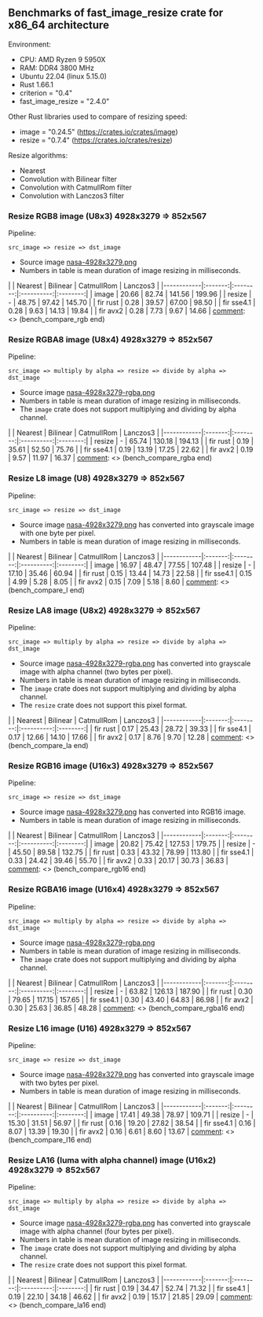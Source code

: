 ## Benchmarks of fast_image_resize crate for x86_64 architecture

Environment:

- CPU: AMD Ryzen 9 5950X
- RAM: DDR4 3800 MHz
- Ubuntu 22.04 (linux 5.15.0)
- Rust 1.66.1
- criterion = "0.4"
- fast_image_resize = "2.4.0"

Other Rust libraries used to compare of resizing speed:

- image = "0.24.5" (<https://crates.io/crates/image>)
- resize = "0.7.4" (<https://crates.io/crates/resize>)

Resize algorithms:

- Nearest
- Convolution with Bilinear filter
- Convolution with CatmullRom filter
- Convolution with Lanczos3 filter

### Resize RGB8 image (U8x3) 4928x3279 => 852x567

Pipeline:

`src_image => resize => dst_image`

- Source image [nasa-4928x3279.png](https://github.com/Cykooz/fast_image_resize/blob/main/data/nasa-4928x3279.png)
- Numbers in table is mean duration of image resizing in milliseconds.

[comment]: <> (bench_compare_rgb start)
|            | Nearest | Bilinear | CatmullRom | Lanczos3 |
|------------|:-------:|:--------:|:----------:|:--------:|
| image      |  20.66  |  82.74   |   141.56   |  199.96  |
| resize     |    -    |  48.75   |   97.42    |  145.70  |
| fir rust   |  0.28   |  39.57   |   67.00    |  98.50   |
| fir sse4.1 |  0.28   |   9.63   |   14.13    |  19.84   |
| fir avx2   |  0.28   |   7.73   |    9.67    |  14.66   |
[comment]: <> (bench_compare_rgb end)

### Resize RGBA8 image (U8x4) 4928x3279 => 852x567

Pipeline:

`src_image => multiply by alpha => resize => divide by alpha => dst_image`

- Source image
  [nasa-4928x3279-rgba.png](https://github.com/Cykooz/fast_image_resize/blob/main/data/nasa-4928x3279-rgba.png)
- Numbers in table is mean duration of image resizing in milliseconds.
- The `image` crate does not support multiplying and dividing by alpha channel. 

[comment]: <> (bench_compare_rgba start)
|            | Nearest | Bilinear | CatmullRom | Lanczos3 |
|------------|:-------:|:--------:|:----------:|:--------:|
| resize     |    -    |  65.74   |   130.18   |  194.13  |
| fir rust   |  0.19   |  35.61   |   52.50    |  75.76   |
| fir sse4.1 |  0.19   |  13.19   |   17.25    |  22.62   |
| fir avx2   |  0.19   |   9.57   |   11.97    |  16.37   |
[comment]: <> (bench_compare_rgba end)

### Resize L8 image (U8) 4928x3279 => 852x567

Pipeline:

`src_image => resize => dst_image`

- Source image [nasa-4928x3279.png](https://github.com/Cykooz/fast_image_resize/blob/main/data/nasa-4928x3279.png)
  has converted into grayscale image with one byte per pixel.
- Numbers in table is mean duration of image resizing in milliseconds.

[comment]: <> (bench_compare_l start)
|            | Nearest | Bilinear | CatmullRom | Lanczos3 |
|------------|:-------:|:--------:|:----------:|:--------:|
| image      |  16.97  |  48.47   |   77.55    |  107.48  |
| resize     |    -    |  17.10   |   35.46    |  60.94   |
| fir rust   |  0.15   |  13.44   |   14.73    |  22.58   |
| fir sse4.1 |  0.15   |   4.99   |    5.28    |   8.05   |
| fir avx2   |  0.15   |   7.09   |    5.18    |   8.60   |
[comment]: <> (bench_compare_l end)

### Resize LA8 image (U8x2) 4928x3279 => 852x567

Pipeline:

`src_image => multiply by alpha => resize => divide by alpha => dst_image`

- Source image
  [nasa-4928x3279-rgba.png](https://github.com/Cykooz/fast_image_resize/blob/main/data/nasa-4928x3279-rgba.png)
  has converted into grayscale image with alpha channel (two bytes per pixel).
- Numbers in table is mean duration of image resizing in milliseconds.
- The `image` crate does not support multiplying and dividing by alpha channel.
- The `resize` crate does not support this pixel format.

[comment]: <> (bench_compare_la start)
|            | Nearest | Bilinear | CatmullRom | Lanczos3 |
|------------|:-------:|:--------:|:----------:|:--------:|
| fir rust   |  0.17   |  25.43   |   28.72    |  39.33   |
| fir sse4.1 |  0.17   |  12.66   |   14.10    |  17.66   |
| fir avx2   |  0.17   |   8.76   |    9.70    |  12.28   |
[comment]: <> (bench_compare_la end)

### Resize RGB16 image (U16x3) 4928x3279 => 852x567

Pipeline:

`src_image => resize => dst_image`

- Source image [nasa-4928x3279.png](https://github.com/Cykooz/fast_image_resize/blob/main/data/nasa-4928x3279.png)
  has converted into RGB16 image.
- Numbers in table is mean duration of image resizing in milliseconds.

[comment]: <> (bench_compare_rgb16 start)
|            | Nearest | Bilinear | CatmullRom | Lanczos3 |
|------------|:-------:|:--------:|:----------:|:--------:|
| image      |  20.82  |  75.42   |   127.53   |  179.75  |
| resize     |    -    |  45.50   |   89.58    |  132.75  |
| fir rust   |  0.33   |  43.32   |   78.99    |  113.80  |
| fir sse4.1 |  0.33   |  24.42   |   39.46    |  55.70   |
| fir avx2   |  0.33   |  20.17   |   30.73    |  36.83   |
[comment]: <> (bench_compare_rgb16 end)

### Resize RGBA16 image (U16x4) 4928x3279 => 852x567

Pipeline:

`src_image => multiply by alpha => resize => divide by alpha => dst_image`

- Source image
  [nasa-4928x3279-rgba.png](https://github.com/Cykooz/fast_image_resize/blob/main/data/nasa-4928x3279-rgba.png)
- Numbers in table is mean duration of image resizing in milliseconds.
- The `image` crate does not support multiplying and dividing by alpha channel.

[comment]: <> (bench_compare_rgba16 start)
|            | Nearest | Bilinear | CatmullRom | Lanczos3 |
|------------|:-------:|:--------:|:----------:|:--------:|
| resize     |    -    |  63.82   |   126.13   |  187.90  |
| fir rust   |  0.30   |  79.65   |   117.15   |  157.65  |
| fir sse4.1 |  0.30   |  43.40   |   64.83    |  86.98   |
| fir avx2   |  0.30   |  25.63   |   36.85    |  48.28   |
[comment]: <> (bench_compare_rgba16 end)

### Resize L16 image (U16) 4928x3279 => 852x567

Pipeline:

`src_image => resize => dst_image`

- Source image [nasa-4928x3279.png](https://github.com/Cykooz/fast_image_resize/blob/main/data/nasa-4928x3279.png)
  has converted into grayscale image with two bytes per pixel.
- Numbers in table is mean duration of image resizing in milliseconds.

[comment]: <> (bench_compare_l16 start)
|            | Nearest | Bilinear | CatmullRom | Lanczos3 |
|------------|:-------:|:--------:|:----------:|:--------:|
| image      |  17.41  |  49.38   |   78.97    |  109.71  |
| resize     |    -    |  15.30   |   31.51    |  56.97   |
| fir rust   |  0.16   |  19.20   |   27.82    |  38.54   |
| fir sse4.1 |  0.16   |   8.07   |   13.39    |  19.30   |
| fir avx2   |  0.16   |   6.61   |    8.60    |  13.67   |
[comment]: <> (bench_compare_l16 end)

### Resize LA16 (luma with alpha channel) image (U16x2) 4928x3279 => 852x567

Pipeline:

`src_image => multiply by alpha => resize => divide by alpha => dst_image`

- Source image
  [nasa-4928x3279-rgba.png](https://github.com/Cykooz/fast_image_resize/blob/main/data/nasa-4928x3279-rgba.png)
  has converted into grayscale image with alpha channel (four bytes per pixel).
- Numbers in table is mean duration of image resizing in milliseconds.
- The `image` crate does not support multiplying and dividing by alpha channel.
- The `resize` crate does not support this pixel format.

[comment]: <> (bench_compare_la16 start)
|            | Nearest | Bilinear | CatmullRom | Lanczos3 |
|------------|:-------:|:--------:|:----------:|:--------:|
| fir rust   |  0.19   |  34.47   |   52.74    |  71.32   |
| fir sse4.1 |  0.19   |  22.10   |   34.18    |  46.62   |
| fir avx2   |  0.19   |  15.17   |   21.85    |  29.09   |
[comment]: <> (bench_compare_la16 end)
